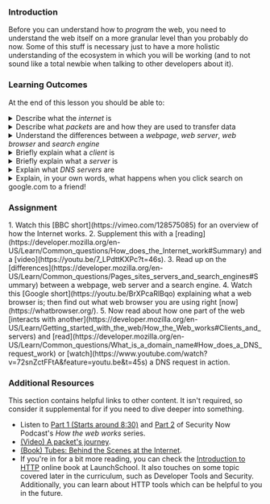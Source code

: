 ### Introduction
Before you can understand how to *program* the web, you need to understand the web itself on a more granular level than you probably do now.  Some of this stuff is necessary just to have a more holistic understanding of the ecosystem in which you will be working (and to not sound like a total newbie when talking to other developers about it).

### Learning Outcomes
At the end of this lesson you should be able to:

<details>
  <summary>Describe what the <i>internet</i> is</summary>
  <ul><ul>
    <li>The internet is a network of linked computers from around the globe. Each of these computers communicate with each other in a specific format.</li>
  </ul></ul>
 </details>
 
 <details>
  <summary>Describe what <i>packets</i> are and how they are used to transfer data</summary>
  <ul><ul>
    <li>Packets are the information of the internet. Packets are sent from the sender to the receiever in a specific format which contains all the information needed to communicate.</li>
  </ul></ul>
 </details>
 
<details>
  <summary>Understand the differences between a <i>webpage</i>, <i>web server</i>, <i>web browser</i> and <i>search engine</i></summary>
  <ul><ul>
    <li>A webpage is the page you look at in your browser.</li>
    <li>A web server is the computer that has the code for how the webpage should look and act.</li>
    <li>A web browser is a program on a computer that displays the web page.</li>
    <li>A search engine is a web server that searches all other web servers for information.  A user can then pull up the webpage on their web browser and search for a site.</li>
  </ul></ul>
 </details>
 
 <details>
  <summary>Briefly explain what a <i>client</i> is</summary>
  <ul><ul>
    <li>A client is the computer or internet device that requests information from the server.</li>
  </ul></ul>
 </details>
 
 <details>
  <summary>Briefly explain what a <i>server</i> is</summary>
  <ul><ul>
    <li>A server is the computer that receives requests (as packets) from the client and responds with the appropriate data.</li>
  </ul></ul>
 </details>
 
 <details>
  <summary>Explain what <i>DNS servers</i> are</summary>
  <ul><ul>
    <li>DNS Servers are the "phone book" of the internet. They translate IP addresses into domain names.</li>
  </ul></ul>
 </details>
 
 <details>
  <summary>Explain, in your own words, what happens when you click search on google.com to a friend!</summary>
 </details>

### Assignment

<div class="lesson-content__panel" markdown="1">
  1. Watch this [BBC short](https://vimeo.com/128575085)  for an overview of how the Internet works.
  2. Supplement this with a [reading](https://developer.mozilla.org/en-US/Learn/Common_questions/How_does_the_Internet_work#Summary) and a [video](https://youtu.be/7_LPdttKXPc?t=46s).
  3. Read up on the [differences](https://developer.mozilla.org/en-US/Learn/Common_questions/Pages_sites_servers_and_search_engines#Summary) between a webpage, web server and a search engine.
  4. Watch this [Google short](https://youtu.be/BrXPcaRlBqo) explaining what a web browser is; then find out what web browser you are using right [now](https://whatbrowser.org/).
  5. Now read about how one part of the web [interacts with another](https://developer.mozilla.org/en-US/Learn/Getting_started_with_the_web/How_the_Web_works#Clients_and_servers) and [read](https://developer.mozilla.org/en-US/Learn/Common_questions/What_is_a_domain_name#How_does_a_DNS_request_work) or [watch](https://www.youtube.com/watch?v=72snZctFFtA&feature=youtu.be&t=45s) a DNS request in action.
</div>

### Additional Resources
This section contains helpful links to other content. It isn't required, so consider it supplemental for if you need to dive deeper into something.

* Listen to [Part 1 (Starts around 8:30)](https://twit.tv/shows/security-now/episodes/25?autostart=false) and [Part 2](https://twit.tv/shows/security-now/episodes/26?autostart=false) of Security Now Podcast's *How the web works* series.
* [(Video) A packet's journey](https://www.youtube.com/watch?v=ewrBalT_eBM&feature).
* [(Book) Tubes: Behind the Scenes at the Internet](https://www.amazon.co.uk/dp/B007TB5SKA/ref=dp-kindle-redirect?_encoding=UTF8&btkr=1).
* If you're in for a bit more reading, you can check the [Introduction to HTTP](https://launchschool.com/books/http) online book at LaunchSchool. It also touches on some topic covered later in the curriculum, such as Developer Tools and Security. Additionally, you can learn about HTTP tools which can be helpful to you in the future.
